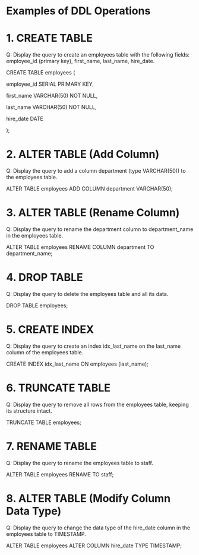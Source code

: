 # Examples of DDL Operations

# 1. CREATE TABLE

Q: Display the query to create an employees table with the following fields: employee_id (primary key), first_name, last_name, hire_date.

CREATE TABLE employees (

  employee_id SERIAL PRIMARY KEY,

  first_name VARCHAR(50) NOT NULL,

  last_name VARCHAR(50) NOT NULL,

  hire_date DATE

);

# 2. ALTER TABLE (Add Column)

Q: Display the query to add a column department (type VARCHAR(50)) to the employees table.

ALTER TABLE employees ADD COLUMN department VARCHAR(50);

# 3. ALTER TABLE (Rename Column)

Q: Display the query to rename the department column to department_name in the employees table.

ALTER TABLE employees RENAME COLUMN department TO department_name;

# 4. DROP TABLE

Q: Display the query to delete the employees table and all its data.

DROP TABLE employees;

# 5. CREATE INDEX

Q: Display the query to create an index idx_last_name on the last_name column of the employees table.

CREATE INDEX idx_last_name ON employees (last_name);

# 6. TRUNCATE TABLE

Q: Display the query to remove all rows from the employees table, keeping its structure intact.

TRUNCATE TABLE employees;

# 7. RENAME TABLE

Q: Display the query to rename the employees table to staff.

ALTER TABLE employees RENAME TO staff;

# 8. ALTER TABLE (Modify Column Data Type)

Q: Display the query to change the data type of the hire_date column in the employees table to TIMESTAMP.

ALTER TABLE employees ALTER COLUMN hire_date TYPE TIMESTAMP;
